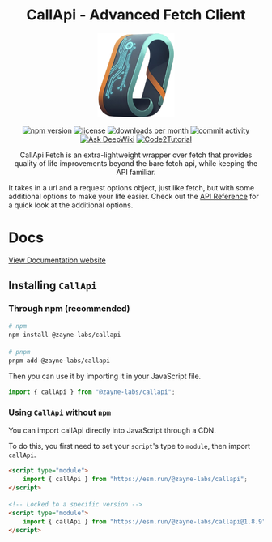 <h1 align="center">CallApi - Advanced Fetch Client</h1>

<!-- <p align="center">
   <img src="https://res.cloudinary.com/djvestif4/image/upload/v1745621399/call-api/logo_unyvnx.jpg" alt="CallApi Logo" width="30%">
</p> -->
<p align="center">
   <img src="https://raw.githubusercontent.com/zayne-labs/callapi/refs/heads/main/apps/docs/public/logo.png" alt="CallApi Logo" width="30%">
</p>

<p align="center">
   <!-- <a href="https://deno.bundlejs.com/badge?q=@zayne-labs/callapi,@zayne-labs/callapi&treeshake=%5B*%5D,%5B%7B+createFetchClient+%7D%5D&config=%7B%22compression%22:%7B%22type%22:%22brotli%22,%22quality%22:11%7D%7D"><img src="https://deno.bundlejs.com/badge?q=@zayne-labs/callapi,@zayne-labs/callapi&treeshake=%5B*%5D,%5B%7B+createFetchClient+%7D%5D&config=%7B%22compression%22:%7B%22type%22:%22brotli%22,%22quality%22:11%7D%7D" alt="bundle size"></a> -->
   <a href="https://www.npmjs.com/package/@zayne-labs/callapi"><img src="https://img.shields.io/npm/v/@zayne-labs/callapi?style=flat&color=EFBA5F" alt="npm version"></a>
   <a href="https://github.com/zayne-labs/callapi/blob/master/LICENSE"><img src="https://img.shields.io/npm/l/@zayne-labs/callapi?style=flat&color=EFBA5F" alt="license"></a>
   <a href="https://www.npmjs.com/package/@zayne-labs/callapi"><img src="https://img.shields.io/npm/dm/@zayne-labs/callapi?style=flat&color=EFBA5F" alt="downloads per month"></a>
   <a href="https://github.com/zayne-labs/callapi/graphs/commit-activity"><img src="https://img.shields.io/github/commit-activity/m/zayne-labs/callapi?style=flat&color=EFBA5F" alt="commit activity"></a>
 <a href="https://deepwiki.com/zayne-labs/callapi"><img src="https://deepwiki.com/badge.svg" alt="Ask DeepWiki"></a>
   <a href="https://code2tutorial.com/tutorial/02b6c57c-4847-4e76-b91e-d64dde370609/index.md"><img src="https://img.shields.io/badge/Code2Tutorial-blue?color=blue&logo=victoriametrics" alt="Code2Tutorial"></a>
 </p>

<p align="center">
CallApi Fetch is an extra-lightweight wrapper over fetch that provides quality of life improvements beyond the bare fetch api, while keeping the API familiar.</p>

It takes in a url and a request options object, just like fetch, but with some additional options to make your life easier. Check out the [API Reference](https://zayne-labs-callapi.netlify.app/docs/extra-options) for a quick look at the additional options.

# Docs

[View Documentation website](https://zayne-labs-callapi.netlify.app)

## Installing `CallApi`

### Through npm (recommended)

```bash
# npm
npm install @zayne-labs/callapi

# pnpm
pnpm add @zayne-labs/callapi
```

Then you can use it by importing it in your JavaScript file.

```js
import { callApi } from "@zayne-labs/callapi";
```

### Using `CallApi` without `npm`

You can import callApi directly into JavaScript through a CDN.

To do this, you first need to set your `script`'s type to `module`, then import `callApi`.

```html
<script type="module">
	import { callApi } from "https://esm.run/@zayne-labs/callapi";
</script>

<!-- Locked to a specific version -->
<script type="module">
	import { callApi } from "https://esm.run/@zayne-labs/callapi@1.8.9";
</script>
```
